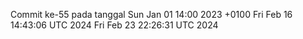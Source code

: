 Commit ke-55 pada tanggal Sun Jan 01 14:00 2023 +0100
Fri Feb 16 14:43:06 UTC 2024
Fri Feb 23 22:26:31 UTC 2024
